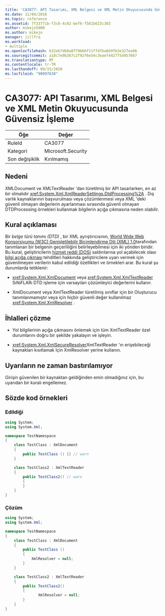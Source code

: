 ```yaml
---
title: 'CA3077: API Tasarımı, XML Belgesi ve XML Metin Okuyucusunda Güvensiz İşleme'
ms.date: 11/04/2016
ms.topic: reference
ms.assetid: 7f33771b-f3c8-4c02-bef6-f581b623c303
author: mikejo5000
ms.author: mikejo
manager: jillfra
ms.workload:
- multiple
ms.openlocfilehash: b32eb7db0a8f79666f11ffd7ba6b9fb3e327ea96
ms.sourcegitcommit: a18c7e9b367c2f92f6e54c3eaef442775d457667
ms.translationtype: MT
ms.contentlocale: tr-TR
ms.lasthandoff: 09/15/2020
ms.locfileid: "90097638"
---
```

# <a name="ca3077-insecure-processing-in-api-design-xml-document-and-xml-text-reader"></a>CA3077: API Tasarımı, XML Belgesi ve XML Metin Okuyucusunda Güvensiz İşleme

|Öğe|Değer|
|-|-|
|RuleId|CA3077|
|Kategori|Microsoft.Security|
|Son değişiklik|Kırılmamış|

## <a name="cause"></a>Nedeni
XMLDocument ve XMLTextReader 'dan türetilmiş bir API tasarlarken, en az bir olmalıdır <xref:System.Xml.XmlReaderSettings.DtdProcessing%2A> .  Dış varlık kaynaklarının başvurulması veya çözümlenmesi veya XML 'deki güvenli olmayan değerlerin ayarlanması sırasında güvenli olmayan DTDProcessing örnekleri kullanmak bilgilerin açığa çıkmasına neden olabilir.

## <a name="rule-description"></a>Kural açıklaması
Bir *belge türü tanımı (DTD)* , bir XML ayrıştırıcısının,  [World Wide Web Konsorsiyumu (W3C) Genişletilebilir Biçimlendirme Dili (XML) 1,0](https://www.w3.org/TR/2008/REC-xml-20081126/)tarafından tanımlanan bir belgenin geçerliliğini belirleyebilmesi için iki yönden biridir. Bu kural, geliştiricilerin [hizmet reddi (DOS)](/dotnet/framework/wcf/feature-details/denial-of-service) saldırılarına yol açabilecek olası [bilgi açığa çıkması](/dotnet/framework/wcf/feature-details/information-disclosure) tehditleri hakkında geliştiricilere uyarı vermek için güvenilmeyen verilerin kabul edildiği özellikleri ve örnekleri arar. Bu kural şu durumlarda tetiklenir:

- <xref:System.Xml.XmlDocument> veya <xref:System.Xml.XmlTextReader> SıNıFLARı DTD işleme için varsayılan çözümleyici değerlerini kullanır.

- XmlDocument veya XmlTextReader türetilmiş sınıflar için bir Oluşturucu tanımlanmamıştır veya için hiçbir güvenli değer kullanılmaz <xref:System.Xml.XmlResolver> .

## <a name="how-to-fix-violations"></a>İhlalleri çözme

- Yol bilgilerinin açığa çıkmasını önlemek için tüm XmlTextReader özel durumlarını doğru bir şekilde yakalayın ve işleyin.

- <xref:System.Xml.XmlSecureResolver>XmlTextReader 'ın erişebileceği kaynakları kısıtlamak Için XmlResolver yerine kullanın.

## <a name="when-to-suppress-warnings"></a>Uyarıların ne zaman bastırılamıyor
Girişin güvenilen bir kaynaktan geldiğinden emin olmadığınız için, bu uyarıdan bir kuralı engellemez.

## <a name="pseudo-code-examples"></a>Sözde kod örnekleri

### <a name="violation"></a>Edildiği

```csharp
using System;
using System.Xml;

namespace TestNamespace
{
    class TestClass : XmlDocument
    {
        public TestClass () {} // warn
    }

    class TestClass2 : XmlTextReader
    {
        public TestClass2() // warn
        {
        }
    }
}
```

### <a name="solution"></a>Çözüm

```csharp
using System;
using System.Xml;

namespace TestNamespace
{
    class TestClass : XmlDocument
    {
        public TestClass ()
        {
            XmlResolver = null;
        }
    }

    class TestClass2 : XmlTextReader
    {
        public TestClass2()
        {
               XmlResolver = null;
        }
    }
}
```
